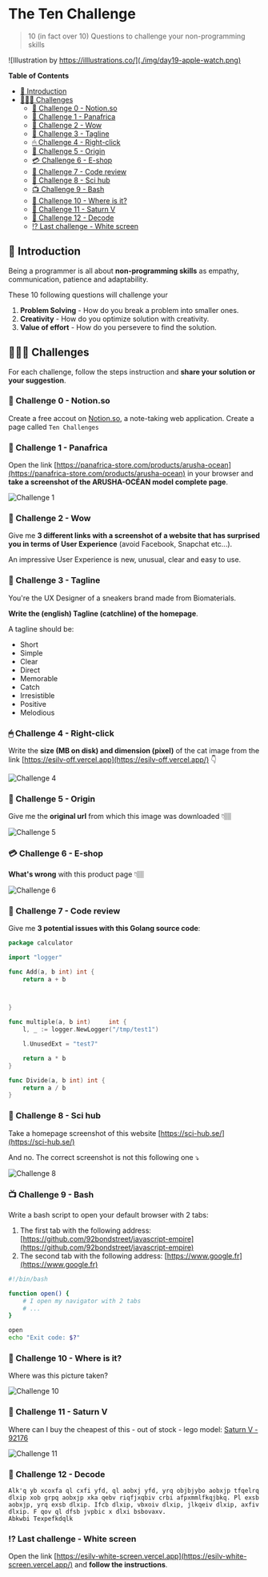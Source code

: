# The Ten Challenge

> 10 (in fact over 10) Questions to challenge your non-programming skills

![Illustration by https://illlustrations.co/](./img/day19-apple-watch.png)

<!-- START doctoc generated TOC please keep comment here to allow auto update -->
<!-- DON'T EDIT THIS SECTION, INSTEAD RE-RUN doctoc TO UPDATE -->
**Table of Contents**

- [🐣 Introduction](#-introduction)
- [👩🏽‍💻 Challenges](#%E2%80%8D-challenges)
  - [🥾 Challenge 0 - Notion.so](#%F0%9F%A5%BE-challenge-0---notionso)
  - [🥾 Challenge 1 - Panafrica](#%F0%9F%A5%BE-challenge-1---panafrica)
  - [📱 Challenge 2 - Wow](#-challenge-2---wow)
  - [🎤 Challenge 3 - Tagline](#-challenge-3---tagline)
  - [🖱 Challenge 4 - Right-click](#%F0%9F%96%B1-challenge-4---right-click)
  - [🌄 Challenge 5 - Origin](#-challenge-5---origin)
  - [💳 Challenge 6 - E-shop](#-challenge-6---e-shop)
  - [📝 Challenge 7 - Code review](#-challenge-7---code-review)
  - [👾 Challenge 8 - Sci hub](#-challenge-8---sci-hub)
  - [📺 Challenge 9 - Bash](#-challenge-9---bash)
  - [📍 Challenge 10 - Where is it?](#-challenge-10---where-is-it)
  - [🚀 Challenge 11 - Saturn V](#-challenge-11---saturn-v)
  - [🔐 Challenge 12 - Decode](#-challenge-12---decode)
  - [⁉️ Last challenge - White screen](#-last-challenge---white-screen)

<!-- END doctoc generated TOC please keep comment here to allow auto update -->

## 🐣 Introduction

Being a programmer is all about **non-programming skills** as empathy, communication, patience and adaptability.

These 10 following questions will challenge your

1. **Problem Solving** -  How do you break a problem into smaller ones.
2. **Creativity** - How do you optimize solution with creativity.
3. **Value of effort** - How do you persevere to find the solution.

## 👩🏽‍💻 Challenges

For each challenge, follow the steps instruction and **share your solution or your  suggestion**.

### 🥾 Challenge 0 - Notion.so

Create a free accout on [Notion.so](https://www.notion.so/), a note-taking web application.
Create a page called `Ten Challenges`

### 🥾 Challenge 1 - Panafrica

Open the link [https://panafrica-store.com/products/arusha-ocean](https://panafrica-store.com/products/arusha-ocean) in your browser and **take a screenshot of the ARUSHA-OCÉAN model complete page**.

![Challenge 1](./img/arusha.png)

### 📱 Challenge 2 - Wow

Give me **3 different links with a screenshot of a website that has surprised you in terms of User Experience** (avoid Facebook, Snapchat etc...).

An impressive User Experience is new, unusual, clear and easy to use.

### 🎤 Challenge 3 - Tagline

You're the UX Designer of a sneakers brand made from Biomaterials.

**Write the (english) Tagline (catchline) of the homepage**.

A tagline should be:

* Short
* Simple
* Clear
* Direct
* Memorable
* Catch
* Irresistible
* Positive
* Melodious

### 🖱 Challenge 4 - Right-click

Write the **size (MB on disk) and dimension (pixel)** of the cat image from the link [https://esilv-off.vercel.app](https://esilv-off.vercel.app/) 👇

![Challenge 4](./img/off.png)

### 🌄 Challenge 5 - Origin

Give me the **original url** from which this image was downloaded 👇🏽

![Challenge 5](./img/TOGETHERWESTAND.jpg)

### 💳 Challenge 6 - E-shop

**What's wrong** with this product page 👇🏽

![Challenge 6](./img/reebok.png)

### 📝 Challenge 7 - Code review

Give me **3 potential issues with this Golang source code**:

```go
package calculator

import "logger"

func Add(a, b int) int {
	return a + b



}

func multiple(a, b int) 	int {
	l, _ := logger.NewLogger("/tmp/test1")

	l.UnusedExt = "test7"

	return a * b
}

func Divide(a, b int) int {
	return a / b
}
```

### 👾 Challenge 8 - Sci hub

Take a homepage screenshot of this website [https://sci-hub.se/](https://sci-hub.se/)

And no. The correct screenshot is not this following one ⤵️

![Challenge 8](./img/sci-hub.png)

### 📺 Challenge 9 - Bash

Write a bash script to open your default browser with 2 tabs:
1. The first tab with the following address: [https://github.com/92bondstreet/javascript-empire](https://github.com/92bondstreet/javascript-empire)
2. The second tab with the following address: [https://www.google.fr](https://www.google.fr)

```bash
#!/bin/bash

function open() {
    # I open my navigator with 2 tabs
    # ...
}

open
echo "Exit code: $?"
```

### 📍 Challenge 10 - Where is it?

Where was this picture taken?

![Challenge 10](./img/where.jpeg)

### 🚀 Challenge 11 - Saturn V

Where can I buy the cheapest of this - out of stock - lego model: [Saturn V - 92176](https://www.lego.com/fr-fr/product/lego-nasa-apollo-saturn-v-92176)

![Challenge 11](./img/lego.png)


### 🔐 Challenge 12 - Decode

```
Alk'q yb xcoxfa ql cxfi yfd, ql aobxj yfd, yrq objbjybo aobxjp tfqelrq dlxip xob grpq aobxjp xka qebv riqfjxqbiv crbi afpxmmlfkqjbkq. Pl exsb aobxjp, yrq exsb dlxip. Ifcb dlxip, vbxoiv dlxip, jlkqeiv dlxip, axfiv dlxip. F qov ql dfsb jvpbic x dlxi bsbovaxv.
Abkwbi Texpefkdqlk
```


### ⁉️ Last challenge - White screen

Open the link [https://esilv-white-screen.vercel.app](https://esilv-white-screen.vercel.app/) and **follow the instructions**.
